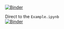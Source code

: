 [![Binder](https://mybinder.org/badge_logo.svg)](https://mybinder.org/v2/git/https%3A%2F%2Fgitlab.leibniz-kis.de%2Fvigeesh%2Fmybindertest/HEAD)

Direct to the `Example.ipynb` <br>
[![Binder](https://mybinder.org/badge_logo.svg)](https://mybinder.org/v2/git/https%3A%2F%2Fgitlab.leibniz-kis.de%2Fvigeesh%2Fmybindertest/HEAD?filepath=Example.ipynb)
